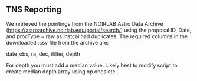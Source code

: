 ## TNS Reporting

We retrieved the pointings from the NOIRLAB Astro Data Archive (https://astroarchive.noirlab.edu/portal/search/) using the proposal ID, Date, and procType = raw as instcal had duplicates. The required columns in the downloaded .csv file from the archive are:

date_obs, ra, dec, ifilter, depth

For depth you must add a median value. Likely best to modify script to create median depth array using np.ones etc...
